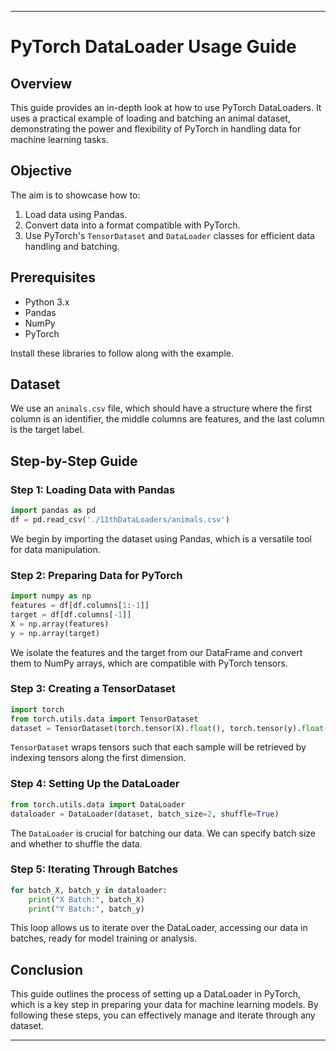---

# PyTorch DataLoader Usage Guide

## Overview
This guide provides an in-depth look at how to use PyTorch DataLoaders. It uses a practical example of loading and batching an animal dataset, demonstrating the power and flexibility of PyTorch in handling data for machine learning tasks.

## Objective
The aim is to showcase how to:
1. Load data using Pandas.
2. Convert data into a format compatible with PyTorch.
3. Use PyTorch's `TensorDataset` and `DataLoader` classes for efficient data handling and batching.

## Prerequisites
- Python 3.x
- Pandas
- NumPy
- PyTorch

Install these libraries to follow along with the example.

## Dataset
We use an `animals.csv` file, which should have a structure where the first column is an identifier, the middle columns are features, and the last column is the target label.

## Step-by-Step Guide

### Step 1: Loading Data with Pandas
```python
import pandas as pd
df = pd.read_csv('./11thDataLoaders/animals.csv')
```
We begin by importing the dataset using Pandas, which is a versatile tool for data manipulation.

### Step 2: Preparing Data for PyTorch
```python
import numpy as np
features = df[df.columns[1:-1]]
target = df[df.columns[-1]]
X = np.array(features)
y = np.array(target)
```
We isolate the features and the target from our DataFrame and convert them to NumPy arrays, which are compatible with PyTorch tensors.

### Step 3: Creating a TensorDataset
```python
import torch
from torch.utils.data import TensorDataset
dataset = TensorDataset(torch.tensor(X).float(), torch.tensor(y).float())
```
`TensorDataset` wraps tensors such that each sample will be retrieved by indexing tensors along the first dimension.

### Step 4: Setting Up the DataLoader
```python
from torch.utils.data import DataLoader
dataloader = DataLoader(dataset, batch_size=2, shuffle=True)
```
The `DataLoader` is crucial for batching our data. We can specify batch size and whether to shuffle the data.

### Step 5: Iterating Through Batches
```python
for batch_X, batch_y in dataloader:
    print("X Batch:", batch_X)
    print("Y Batch:", batch_y)
```
This loop allows us to iterate over the DataLoader, accessing our data in batches, ready for model training or analysis.

## Conclusion
This guide outlines the process of setting up a DataLoader in PyTorch, which is a key step in preparing your data for machine learning models. By following these steps, you can effectively manage and iterate through any dataset.

---